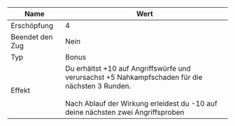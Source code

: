
| Name            | Wert                                                                                                                                                                                    |
| --------------- | --------------------------------------------------------------------------------------------------------------------------------------------------------------------------------------- |
| Erschöpfung     | 4                                                                                                                                                                                       |
| Beendet den Zug | Nein                                                                                                                                                                                    |
| Typ             | Bonus                                                                                                                                                                                   |
| Effekt          | Du erhältst +10 auf Angriffswürfe und verursachst +5 Nahkampfschaden für die nächsten 3 Runden. <br><br>Nach Ablauf der Wirkung erleidest du -10 auf deine nächsten zwei Angriffsproben |
